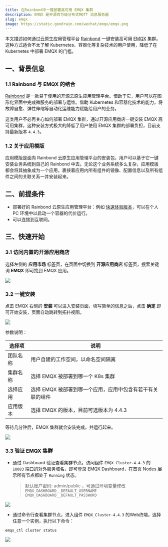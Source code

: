 ```yaml
---
title: 在Rainbond中一键部署高可用 EMQX 集群
description: EMQX 是开源百万级分布式MQTT 消息服务器
slug: emqx
image: https://static.goodrain.com/wechat/emqx/emqx.png
---
```



本文描述如何通过云原生应用管理平台 [Rainbond](https://www.rainbond.com/?channel=emqx) 一键安装高可用 [EMQX](https://www.emqx.com) 集群。这种方式适合不太了解 Kubernetes、容器化等复杂技术的用户使用，降低了在 Kubernetes 中部署 EMQX 的门槛。

<!--truncate-->

## 一、背景信息

### 1.1 Rainbond 与 EMQX 的结合
[Rainbond](https://www.rainbond.com/?channel=emqx) 是一款易于使用的开源云原生应用管理平台。借助于它，用户可以在图形化界面中完成微服务的部署与运维。借助 Kubernetes 和容器化技术的能力，将故障自愈、弹性伸缩等自动化运维能力赋能给用户的业务。

这类用户不必再关心如何部署 EMQX 集群，通过开源应用商店一键安装 EMQX 高可用集群，这种安装方式极大的降低了用户使用 EMQX 集群的部署负担，目前支持最新版本 `4.4.3`。

### 1.2 关于应用模版

应用模版是面向 Rainbond 云原生应用管理平台的安装包，用户可以基于它一键安装业务系统到自己的 Rainbond 中去。无论这个业务系统多么复杂，应用模版都会将其抽象成为一个应用，裹挟着应用内所有组件的镜像、配置信息以及所有组件之间的关联关系一并安装起来。

## 二、前提条件

- 部署好的 Rainbond 云原生应用管理平台：例如 [快速体验版本](https://www.rainbond.com/docs/quick-start/quick-install/?channel=emqx)，可以在个人 PC 环境中以启动一个容器的代价运行。
- 可以连接到互联网。

## 三、快速开始

### 3.1 访问内置的开源应用商店

选择左侧的 **应用市场** 标签页，在页面中切换到 **开源应用商店** 标签页，搜索关键词 **EMQX** 即可找到 EMQX 应用。

![](https://static.goodrain.com/wechat/emqx/1.png)

### 3.2 一键安装

点击 EMQX 右侧的 **安装** 可以进入安装页面，填写简单的信息之后，点击 **确定** 即可开始安装，页面自动跳转到拓扑视图。



![](https://static.goodrain.com/wechat/emqx/2.png)

参数说明：

| 选择项   | 说明                                                      |
| -------- | --------------------------------------------------------- |
| 团队名称 | 用户自建的工作空间，以命名空间隔离                        |
| 集群名称 | 选择 EMQX 被部署到哪一个 K8s 集群                          |
| 选择应用 | 选择 EMQX 被部署到哪一个应用，应用中包含有若干有关联的组件 |
| 应用版本 | 选择 EMQX 的版本，目前可选版本为 4.4.3                     |

等待几分钟后，EMQX 集群就会安装完成，并运行起来。

![](https://static.goodrain.com/wechat/emqx/3.png)

### 3.3 验证 EMQX 集群

* 通过 Dashboard 验证查看集群节点。访问组件 `EMQX_Cluster-4.4.3` 的 `18083` 端口的对外服务域名，即可登录 EMQX Dashboard，在首页 Nodes 展示所有节点都处于 `Running` 状态。

  > 默认账户密码: admin/public ，可通过环境变量修改 `EMQX_DASHBOARD__DEFAULT_USERNAME` `EMQX_DASHBOARD__DEFAULT_PASSWORD`

![](https://static.goodrain.com/wechat/emqx/4.png)

* 通过命令行查看集群节点，进入组件 `EMQX_Cluster-4.4.3` 的Web终端，选择任意一个实例，执行以下命令：

```shell
emqx_ctl cluster status
```

![](https://static.goodrain.com/wechat/emqx/5.png)